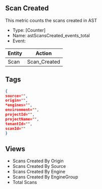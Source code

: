 ## Scan Created
This metric counts the scans created in AST
- Type: [Counter]
- Name: astScansCreated_events_total
- Event: 

| Entity        | Action |
| ------------- | ------------- |
| Scan          | Scan_Created  |


## Tags


```json
{
source="",
origin="",
*engines="",
environment="",
projectId="",
projectName="",
tenantId="",
scanId=""
} 
```


## Views 
- Scans Created  By Origin
- Scans Created  By Source
- Scans Created  By Engine
- Scans Created  By EngineGroup
- Total Scans


 

